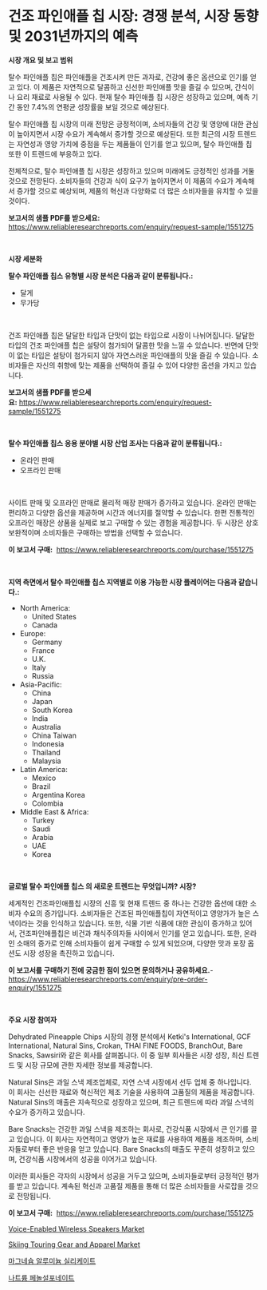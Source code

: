 <p><h1>건조 파인애플 칩 시장: 경쟁 분석, 시장 동향 및 2031년까지의 예측</h1></p><p><strong>시장 개요 및 보고 범위</strong></p>
<p><p>탈수 파인애플 칩은 파인애플을 건조시켜 만든 과자로, 건강에 좋은 옵션으로 인기를 얻고 있다. 이 제품은 자연적으로 달콤하고 신선한 파인애플 맛을 즐길 수 있으며, 간식이나 요리 재료로 사용될 수 있다. 현재 탈수 파인애플 칩 시장은 성장하고 있으며, 예측 기간 동안 7.4%의 연평균 성장률을 보일 것으로 예상된다. </p><p>탈수 파인애플 칩 시장의 미래 전망은 긍정적이며, 소비자들의 건강 및 영양에 대한 관심이 높아지면서 시장 수요가 계속해서 증가할 것으로 예상된다. 또한 최근의 시장 트렌드는 자연성과 영양 가치에 중점을 두는 제품들이 인기를 얻고 있으며, 탈수 파인애플 칩 또한 이 트렌드에 부응하고 있다. </p><p>전체적으로, 탈수 파인애플 칩 시장은 성장하고 있으며 미래에도 긍정적인 성과를 거둘 것으로 전망된다. 소비자들의 건강과 식이 요구가 높아지면서 이 제품의 수요가 계속해서 증가할 것으로 예상되며, 제품의 혁신과 다양화로 더 많은 소비자들을 유치할 수 있을 것이다.</p></p>
<p><strong>보고서의 샘플 PDF를 받으세요:</strong> <a href="https://www.reliableresearchreports.com/enquiry/request-sample/1551275">https://www.reliableresearchreports.com/enquiry/request-sample/1551275</a></p>
<p>&nbsp;</p>
<p><strong>시장 세분화</strong></p>
<p><strong>탈수 파인애플 칩스 유형별 시장 분석은 다음과 같이 분류됩니다.:</strong></p>
<p><ul><li>달게</li><li>무가당</li></ul></p>
<p>&nbsp;</p>
<p><p>건조 파인애플 칩은 달달한 타입과 단맛이 없는 타입으로 시장이 나뉘어집니다. 달달한 타입의 건조 파인애플 칩은 설탕이 첨가되어 달콤한 맛을 느낄 수 있습니다. 반면에 단맛이 없는 타입은 설탕이 첨가되지 않아 자연스러운 파인애플의 맛을 즐길 수 있습니다. 소비자들은 자신의 취향에 맞는 제품을 선택하여 즐길 수 있어 다양한 옵션을 가지고 있습니다.</p></p>
<p><strong>보고서의 샘플 PDF를 받으세요:</strong>&nbsp;<a href="https://www.reliableresearchreports.com/enquiry/request-sample/1551275">https://www.reliableresearchreports.com/enquiry/request-sample/1551275</a></p>
<p>&nbsp;</p>
<p><strong> 탈수 파인애플 칩스 응용 분야별 시장 산업 조사는 다음과 같이 분류됩니다.:</strong></p>
<p><ul><li>온라인 판매</li><li>오프라인 판매</li></ul></p>
<p>&nbsp;</p>
<p><p>사이트 판매 및 오프라인 판매로 물리적 매장 판매가 증가하고 있습니다. 온라인 판매는 편리하고 다양한 옵션을 제공하며 시간과 에너지를 절약할 수 있습니다. 한편 전통적인 오프라인 매장은 상품을 실제로 보고 구매할 수 있는 경험을 제공합니다. 두 시장은 상호 보완적이며 소비자들은 구매하는 방법을 선택할 수 있습니다.</p></p>
<p><strong>이 보고서 구매:</strong>&nbsp; <a href="https://www.reliableresearchreports.com/purchase/1551275">https://www.reliableresearchreports.com/purchase/1551275</a></p>
<p>&nbsp;</p>
<p><strong>지역 측면에서 탈수 파인애플 칩스 지역별로 이용 가능한 시장 플레이어는 다음과 같습니다.:</strong></p>
<p><ul>
    <li>
        North America:
        <ul>
            <li>United States</li>
            <li>Canada</li>
        </ul>
    </li>
    <li>
        Europe:
        <ul>
            <li>Germany</li>
            <li>France</li>
            <li>U.K.</li>
            <li>Italy</li>
            <li>Russia</li>
        </ul>
    </li>
    <li>
        Asia-Pacific:
        <ul>
            <li>China</li>
            <li>Japan</li>
            <li>South Korea</li>
            <li>India</li>
            <li>Australia</li>
            <li>China Taiwan</li>
            <li>Indonesia</li>
            <li>Thailand</li>
            <li>Malaysia</li>
        </ul>
    </li>
    <li>
        Latin America:
        <ul>
            <li>Mexico</li>
            <li>Brazil</li>
            <li>Argentina Korea</li>
            <li>Colombia</li>
        </ul>
    </li>
    <li>
        Middle East & Africa:
        <ul>
            <li>Turkey</li>
            <li>Saudi</li>
            <li>Arabia</li>
            <li>UAE</li>
            <li>Korea</li>
        </ul>
    </li>
    </ul></p>
<p>&nbsp;</p>
<p><strong>글로벌 탈수 파인애플 칩스 의 새로운 트렌드는 무엇입니까? 시장?</strong></p>
<p><p>세계적인 건조파인애플칩 시장의 신흥 및 현재 트렌드 중 하나는 건강한 옵션에 대한 소비자 수요의 증가입니다. 소비자들은 건조된 파인애플칩이 자연적이고 영양가가 높은 스낵이라는 것을 인식하고 있습니다. 또한, 식물 기반 식품에 대한 관심이 증가하고 있어서, 건조파인애플칩은 비건과 채식주의자들 사이에서 인기를 얻고 있습니다. 또한, 온라인 소매의 증가로 인해 소비자들이 쉽게 구매할 수 있게 되었으며, 다양한 맛과 포장 옵션도 시장 성장을 촉진하고 있습니다.</p></p>
<p><strong>이 보고서를 구매하기 전에 궁금한 점이 있으면 문의하거나 공유하세요.</strong>- <a href="https://www.reliableresearchreports.com/enquiry/pre-order-enquiry/1551275">https://www.reliableresearchreports.com/enquiry/pre-order-enquiry/1551275</a></p>
<p>&nbsp;</p>
<p><strong>주요 시장 참여자</strong></p>
<p><p>Dehydrated Pineapple Chips 시장의 경쟁 분석에서 Ketki's International, GCF International, Natural Sins, Crokan, THAI FINE FOODS, BranchOut, Bare Snacks, Sawsiri와 같은 회사를 살펴봅니다. 이 중 일부 회사들은 시장 성장, 최신 트렌드 및 시장 규모에 관한 자세한 정보를 제공합니다. </p><p>Natural Sins은 과일 스낵 제조업체로, 자연 스낵 시장에서 선두 업체 중 하나입니다. 이 회사는 신선한 재료와 혁신적인 제조 기술을 사용하여 고품질의 제품을 제공합니다. Natural Sins의 매출은 지속적으로 성장하고 있으며, 최근 트렌드에 따라 과일 스낵의 수요가 증가하고 있습니다.</p><p>Bare Snacks는 건강한 과일 스낵을 제조하는 회사로, 건강식품 시장에서 큰 인기를 끌고 있습니다. 이 회사는 자연적이고 영양가 높은 재료를 사용하여 제품을 제조하며, 소비자들로부터 좋은 반응을 얻고 있습니다. Bare Snacks의 매출도 꾸준히 성장하고 있으며, 건강식품 시장에서의 성공을 이어가고 있습니다.</p><p>이러한 회사들은 각자의 시장에서 성공을 거두고 있으며, 소비자들로부터 긍정적인 평가를 받고 있습니다. 계속된 혁신과 고품질 제품을 통해 더 많은 소비자들을 사로잡을 것으로 전망됩니다.</p></p>
<p><strong>이 보고서 구매:</strong>&nbsp;&nbsp;<a href="https://www.reliableresearchreports.com/purchase/1551275">https://www.reliableresearchreports.com/purchase/1551275</a></p>
<p><p><a href="https://github.com/mahnoor2003/Market-Research-Report-List-3/blob/main/voice-enabled-wireless-speakers-market.md">Voice-Enabled Wireless Speakers Market</a></p><p><a href="https://github.com/juancolorado15/Market-Research-Report-List-2/blob/main/skiing-touring-gear-and-apparel-market.md">Skiing Touring Gear and Apparel Market</a></p><p><a href="https://github.com/trmesnao7959541/Market-Research-Report-List-1/blob/main/28702006743.md">마그네슘 알루미늄 실리케이트</a></p><p><a href="https://github.com/sammyUltyylrich9067856/Market-Research-Report-List-1/blob/main/61449996742.md">나트륨 페놀설포네이트</a></p></p>
